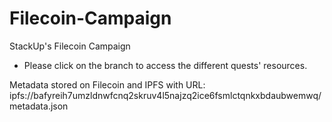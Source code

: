 # Filecoin-Campaign
StackUp's Filecoin Campaign
- Please click on the branch to access the different quests' resources.



Metadata stored on Filecoin and IPFS with URL: ipfs://bafyreih7umzldnwfcnq2skruv4l5najzq2ice6fsmlctqnkxbdaubwemwq/metadata.json
